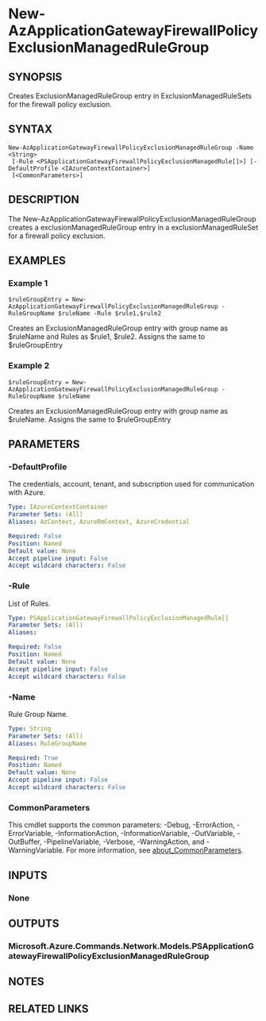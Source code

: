 ﻿---
external help file: Microsoft.Azure.PowerShell.Cmdlets.Network.dll-Help.xml
Module Name: Az.Network
online version: https://learn.microsoft.com/powershell/module/az.network/new-azapplicationgatewayfirewallpolicyexclusionmanagedrulegroup
schema: 2.0.0
---

# New-AzApplicationGatewayFirewallPolicyExclusionManagedRuleGroup

## SYNOPSIS
Creates ExclusionManagedRuleGroup entry in ExclusionManagedRuleSets for the firewall policy exclusion.

## SYNTAX

```
New-AzApplicationGatewayFirewallPolicyExclusionManagedRuleGroup -Name <String>
 [-Rule <PSApplicationGatewayFirewallPolicyExclusionManagedRule[]>] [-DefaultProfile <IAzureContextContainer>]
 [<CommonParameters>]
```

## DESCRIPTION
The New-AzApplicationGatewayFirewallPolicyExclusionManagedRuleGroup creates a exclusionManagedRuleGroup entry in a exclusionManagedRuleSet for a firewall policy exclusion.

## EXAMPLES

### Example 1
```
$ruleGroupEntry = New-AzApplicationGatewayFirewallPolicyExclusionManagedRuleGroup -RuleGroupName $ruleName -Rule $rule1,$rule2
```

Creates an ExclusionManagedRuleGroup entry with group name as $ruleName and Rules as $rule1, $rule2.
Assigns the same to $ruleGroupEntry

### Example 2
```
$ruleGroupEntry = New-AzApplicationGatewayFirewallPolicyExclusionManagedRuleGroup -RuleGroupName $ruleName
```

Creates an ExclusionManagedRuleGroup entry with group name as $ruleName.
Assigns the same to $ruleGroupEntry

## PARAMETERS

### -DefaultProfile
The credentials, account, tenant, and subscription used for communication with Azure.

```yaml
Type: IAzureContextContainer
Parameter Sets: (All)
Aliases: AzContext, AzureRmContext, AzureCredential

Required: False
Position: Named
Default value: None
Accept pipeline input: False
Accept wildcard characters: False
```

### -Rule
List of Rules.

```yaml
Type: PSApplicationGatewayFirewallPolicyExclusionManagedRule[]
Parameter Sets: (All)
Aliases:

Required: False
Position: Named
Default value: None
Accept pipeline input: False
Accept wildcard characters: False
```

### -Name
Rule Group Name.

```yaml
Type: String
Parameter Sets: (All)
Aliases: RuleGroupName

Required: True
Position: Named
Default value: None
Accept pipeline input: False
Accept wildcard characters: False
```

### CommonParameters
This cmdlet supports the common parameters: -Debug, -ErrorAction, -ErrorVariable, -InformationAction, -InformationVariable, -OutVariable, -OutBuffer, -PipelineVariable, -Verbose, -WarningAction, and -WarningVariable. For more information, see [about_CommonParameters](http://go.microsoft.com/fwlink/?LinkID=113216).

## INPUTS

### None
## OUTPUTS

### Microsoft.Azure.Commands.Network.Models.PSApplicationGatewayFirewallPolicyExclusionManagedRuleGroup
## NOTES

## RELATED LINKS
